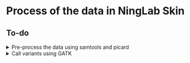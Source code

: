 # Process of the data in NingLab Skin

## To-do

<details>
<summary>Pre-process the data using samtools and picard</summary>

  - [ ] Create BAM files from SAM files
    <details>
    <summary>Details</summary>

    - [x] Code  
    - [ ] Run  

    </details>

  - [ ] Add read groups to BAM files
    <details>
    <summary>Details</summary>

    - [x] Code  
    - [ ] Run  

    </details>

  - [ ] Sort BAM files
    <details>
    <summary>Details</summary>

    - [x] Code  
    - [ ] Run  

    </details>

  - [ ] Index sorted BAM files
    <details>
    <summary>Details</summary>

    - [x] Code  
    - [ ] Run  

    </details>

  - [ ] Mark and remove duplicates in BAM files
    <details>
    <summary>Details</summary>

    - [ ] Code  
    - [ ] Run  

    </details>

</details>

<details>
<summary>Call variants using GATK</summary>

  - [ ] BQSR using `GATK BaseRecalibrator`
    <details>
    <summary>Details</summary>

    - [ ] Code  
    - [ ] Run  

    </details>

  - [ ] Apply BQSR using `GATK ApplyBQSR`
    <details>
    <summary>Details</summary>

    - [ ] Code  
    - [ ] Run  

    </details>

  - [ ] Call variants using `GATK HaplotypeCaller`
    <details>
    <summary>Details</summary>

    - [ ] Code  
    - [ ] Run  

    </details>

  - [ ] Filter variants using `GATK VariantFiltration`
    <details>
    <summary>Details</summary>

    - [ ] Code  
    - [ ] Run  

    </details>

<summary>Performing GWAS analysis using plink</summary>

  - [ ] Convert VCF to PLINK format
    <details>
    <summary>Details</summary>

    - [ ] Code  
    - [ ] Run  

    </details>

  - [ ] Perform quality control on PLINK data
    <details>
    <summary>Details</summary>

    - [ ] Code  
    - [ ] Run  

    </details>

  - [ ] Perform GWAS analysis using PLINK
    <details>
    <summary>Details</summary>

    - [ ] Code  
    - [ ] Run  

    </details>

  - [ ] PCA analysis using PLINK
    <details>
    <summary>Details</summary>

    - [ ] Code  
    - [ ] Run  

    </details>

<summary>Using ANNOVAR to annotate variants</summary>

  - [ ] Annotate variants using `ANNOVAR`
    <details>
    <summary>Details</summary>

    - [ ] Code  
    - [ ] Run  

    </details>

  - [ ] Filter annotated variants
    <details>
    <summary>Details</summary>

    - [ ] Code  
    - [ ] Run  

    </details>

</details>
